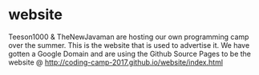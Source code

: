 # website
Teeson1000 & TheNewJavaman are hosting our own programming camp over the summer. This is the website that is used to advertise it. We have gotten a Google Domain and are using the Github Source Pages to be the website @ http://coding-camp-2017.github.io/website/index.html
